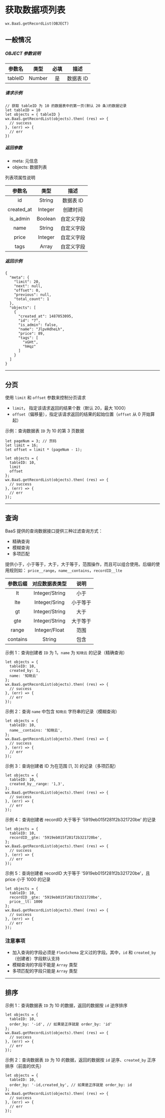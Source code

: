 # 获取数据项列表

`wx.BaaS.getRecordList(OBJECT)`

## 一般情况

##### OBJECT 参数说明

|   参数名   |   类型   |  必填  |   描述   |
| :-----: | :----: | :--: | :----: |
| tableID | Number |  是   | 数据表 ID |

##### 请求示例

```
// 获取 tableID 为 10 的数据表中的第一页(默认 20 条)的数据记录
let tableID = 10
let objects = { tableID }
wx.BaaS.getRecordList(objects).then( (res) => {
  // success
}, (err) => {
  // err
})
```

##### 返回参数

- meta: 元信息
- objects: 数据列表

列表项属性说明

|    参数名     |   类型    |   描述   |
| :--------: | :-----: | :----: |
|     id     | String  | 数据表 ID |
| created_at | Integer |  创建时间  |
|  is_admin  | Boolean | 自定义字段 |
|    name    | String  | 自定义字段 |
|   price    | Integer | 自定义字段 |
|    tags    |  Array  | 自定义字段 |

##### 返回示例

```
{
  "meta": {
    "limit": 20,
    "next": null,
    "offset": 0,
    "previous": null,
    "total_count": 1
  },
  "objects": [
    {
      "created_at": 1487053095,
      "id": "7",
      "is_admin": false,
      "name": "JlpvHdheLh",
      "price": 89,
      "tags": [
        "xGHt",
        "hHqz"
      ]
    }
  ]
}
```

---

## 分页

使用 `limit` 和 `offset` 参数来控制分页请求

- `limit`， 指定该请求返回的结果个数（默认 20，最大 1000）
- `offset`（偏移量），指定该请求返回的结果的起始位置（`offset` 从 0 开始算起）

示例：查询数据表 `ID` 为 10 的第 3 页数据

```
let pageNum = 3; // 页码
let limit = 16;
let offset = limit * (pageNum - 1);

let objects = {
  tableID: 10,
  limit
  offset
};
wx.BaaS.getRecordList(objects).then( (res) => {
  // success
}, (err) => {
  // err
});
```

---

## 查询

BaaS 提供的查询数据接口提供三种过滤查询方式：

- 精确查询
- 模糊查询
- 多项匹配

提供小于，小于等于，大于，大于等于，范围操作，而且可以组合使用。后缀的使用规则如： `price__range`，`name__contains`，`recordID__lte`

|   参数后缀   | 对应数据表类型  |  说明  |
| :------: | :-----------: | :--: |
|    lt    |    Integer/String    |  小于  |
|   lte    |    Integer/Sring    | 小于等于 |
|    gt    |    Integer/String    |  大于  |
|   gte    |    Integer/String    | 大于等于 |
|  range   | Integer/Float |  范围  |
| contains |    String     |  包含  |

示例 1：查询创建者 `ID` 为 1，`name` 为 `知晓云` 的记录（精确查询）

```
let objects = {
  tableID: 10,
  created_by: 1,
  name: '知晓云'
};
wx.BaaS.getRecordList(objects).then( (res) => {
  // success
}, (err) => {
  // err
});
```

示例 2：查询 `name` 中包含 `知晓云` 字符串的记录（模糊查询）

```
let objects = {
  tableID: 10,
  name__contains: '知晓云',
};
wx.BaaS.getRecordList(objects).then( (res) => {
  // success
}, (err) => {
  // err
});
```

示例 3：查询创建者 ID 为在范围 [1, 3] 的记录（多项匹配）

```
let objects = {
  tableID: 10,
  created_by__range: '1,3',
};
wx.BaaS.getRecordList(objects).then( (res) => {
  // success
}, (err) => {
  // err
});
```

示例 4：查询创建者 recordID 大于等于 '5919eb015f281f2b321720be' 的记录

```
let objects = {
  tableID: 10,
  recordID__gte: '5919eb015f281f2b321720be',
};
wx.BaaS.getRecordList(objects).then( (res) => {
  // success
}, (err) => {
  // err
});
```

示例 5：查询创建者 recordID 大于等于 '5919eb015f281f2b321720be'，且 price 小于 1000 的记录

```
let objects = {
  tableID: 10,
  recordID__gte: '5919eb015f281f2b321720be',
  price__lt: 1000
};
wx.BaaS.getRecordList(objects).then( (res) => {
  // success
}, (err) => {
  // err
});
```

### 注意事项

- 加入查询的字段必须是 `FlexSchema` 定义过的字段。其中，`id` 和 `created_by`（创建者）字段默认支持
- 模糊查询的字段不能是 `Array` 类型
- 多项匹配的字段只能是 `Array` 类型

---

## 排序

示例 1：查询数据表 `ID` 为 10 的数据，返回的数据按 `id` 逆序排序

```
let objects = {
  tableID: 10,
  order_by: '-id', // 如果是正序就是 order_by: 'id'
};
wx.BaaS.getRecordList(objects).then( (res) => {
  // success
}, (err) => {
  // err
});
```

示例 2：查询数据表 `ID` 为 10 的数据，返回的数据按 `id` 逆序、`created_by` 正序排序（前面的优先）

```
let objects = {
  tableID: 10,
  order_by: '-id,created_by', // 如果是正序就是 order_by: id
};
wx.BaaS.getRecordList(objects).then( (res) => {
  // success
}, (err) => {
  // err
});
```

